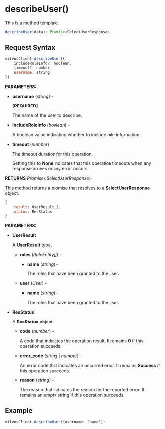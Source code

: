 # describeUser()

This is a method template.

```javascript
describeUser(data): Promise<SelectUserResponse>
```

## Request Syntax

```javascript
milvusClient.describeUser({
    includeRoleInfo?: boolean,
    timeout?: number,
    username: string
})
```

**PARAMETERS:**

- **username** (*string*) -

    **[REQUIRED]**

    The name of the user to describe.

- **includeRoleInfo** (*boolean*) -

    A boolean value indicating whether to include role information.

- **timeout** (*number*)  

    The timeout duration for this operation. 

    Setting this to **None** indicates that this operation timeouts when any response arrives or any error occurs.

**RETURNS** *Promise\<SelectUserResponse>*

This method returns a promise that resolves to a **SelectUserResponse** object.

```javascript
{
    result: UserResult[],
    status: ResStatus
}
```

**PARAMETERS:**

- **UserResult**

    A **UserResult** type.

    - **roles** (*RoleEntity[]*) -

        - **name** (*string*) - 

            The roles that have been granted to the user.

    - **user** (*User*) -

        - **name** (*string*) - 

            The roles that have been granted to the user.

- **ResStatus**

    A **ResStatus** object.

    - **code** (*number*) -

        A code that indicates the operation result. It remains **0** if this operation succeeds.

    - **error_code** (*string* | *number*) -

        An error code that indicates an occurred error. It remains **Success** if this operation succeeds. 

    - **reason** (*string*) - 

        The reason that indicates the reason for the reported error. It remains an empty string if this operation succeeds.

## Example

```java
milvusClient.describeUser({username: 'name'})
```

